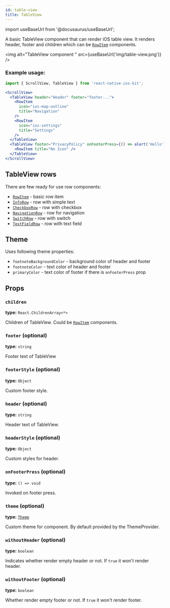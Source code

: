 ```yaml
---
id: table-view
title: TableView
---
```

import useBaseUrl from '@docusaurus/useBaseUrl';

A basic TableView component that can render iOS table view.
It renders header, footer and children which can be [`RowItem`](row-item) components.  


<img alt="TableView component " src={useBaseUrl('img/table-view.png')} />

### Example usage:
```jsx
import { ScrollView, TableView } from 'react-native-ios-kit';

<ScrollView>
  <TableView header="Header" footer="footer...">
    <RowItem
      icon="ios-map-outline"
      title="Navigation"
    />
    <RowItem
      icon="ios-settings"
      title="Settings"
    />
  </TableView>
  <TableView footer="PrivacyPolicy" onFooterPress={() => alert('Hello')}>
    <RowItem title="No Icon" />
  </TableView>
</ScrollView>
```

## TableView rows
There are few ready for use row components:
- [`RowItem`](row-item) - basic row item
- [`InfoRow`](info-row) - row with simple text
- [`CheckboxRow`](checkbox-row) - row with checkbox
- [`NavigationRow`](navigation-row) - row for navigation
- [`SwitchRow`](switch-row) - row with switch
- [`TextFieldRow`](text-field-row) - row with text field


## Theme
Uses following theme properties:
- `footnoteBackgroundColor` - background color of header and footer
- `footnoteColor` - text color of header and footer
- `primaryColor` - text color of footer if there is `onFooterPress` prop

## Props

### `children`
**type:** `React.ChildrenArray<*>`

Children of TableView. Could be [`RowItem`](row-item) components.

### `footer` (optional)
**type:** `string`

Footer text of TableView

### `footerStyle` (optional)
**type:** `Object`

Custom footer style.

### `header` (optional)
**type:** `string`

Header text of TableView.

### `headerStyle` (optional)
**type:** `Object`

Custom styles for header.

### `onFooterPress` (optional)
**type:** `() => void`

Invoked on footer press.

### `theme` (optional)
**type:** [`Theme`](theme)

Custom theme for component. By default provided by the ThemeProvider.

### `withoutHeader` (optional)
**type:** `boolean`

Indicates whether render empty header or not. If `true` it won't render header.

### `withoutFooter` (optional)
**type:** `boolean`

Whether render empty footer or not. If `true` it won't render footer.
